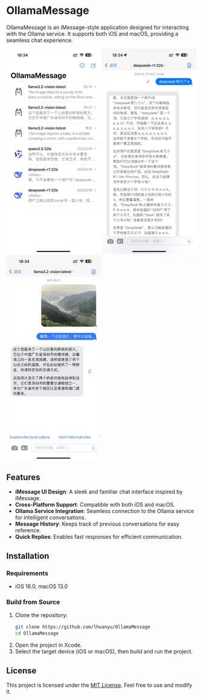 # OllamaMessage

OllamaMessage is an iMessage-style application designed for interacting with the Ollama service. It supports both iOS and macOS, providing a seamless chat experience.

<p float="left">
  <img src="screenshot_01.jpg" width="250" />
  <img src="screenshot_02.jpg" width="250" /> 
  <img src="screenshot_03.jpg" width="250" /> 
</p>


## Features

- **iMessage UI Design**: A sleek and familiar chat interface inspired by iMessage.
- **Cross-Platform Support**: Compatible with both iOS and macOS.
- **Ollama Service Integration**: Seamless connection to the Ollama service for intelligent conversations.
- **Message History**: Keeps track of previous conversations for easy reference.
- **Quick Replies**: Enables fast responses for efficient communication.

## Installation

### Requirements

- iOS 16.0, macOS 13.0

### Build from Source

1. Clone the repository:
   ```sh
   git clone https://github.com/lhuanyu/OllamaMessage
   cd OllamaMessage
   ```
2. Open the project in Xcode.
3. Select the target device (iOS or macOS), then build and run the project.

## License

This project is licensed under the [MIT License](LICENSE). Feel free to use and modify it.
